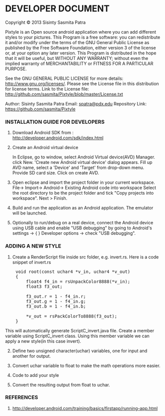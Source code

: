 DEVELOPER DOCUMENT
==================
 
  Copyright © 2013 Sisinty Sasmita Patra
 
  Pixtyle is an Open source android application where you can add different styles to your pictures.
  This Program is a free software: you can redistribute it and/or modify under the terms of the GNU 
  General Public License as published by the Free Software Foundation, either version 3 of the 
  license or, at your option any later version. This Program is distributed in the hope that it 
  will be useful, but WITHOUT ANY WARRANTY;  without even the implied warranty of MERCHANTABILITY 
  or FITNESS FOR A PARTICULAR PURPOSE.
  
  See the GNU GENERAL PUBLIC LICENSE for more details: http://www.gnu.org/licenses/.
  Please see the License file in this distribution for license terms.
  Link to the License file: http://github.com/sasmita/Pixtyle/blob/master/License.txt
 
  Author: Sisinty Sasmita Patra
  Email:  spatra@pdx.edu
  Repository Link: https://github.com/sasmita/Pixtyle
 
### INSTALLATION GUIDE FOR DEVELOPERS

1. Download Android SDK from : http://developer.android.com/sdk/index.html

2. Create an Android virtual device 

   In Eclipse, go to window, select Android Virtual device(AVD) Manager. click New.
   'Create new Android virtual device' dialog appears. Fill up AVD name, select a 
   'Device' and 'Target' from drop-down menu. Provide SD card size. Click on create AVD.

3. Open eclipse and import the project folder in your current workspace.
   File-> Import-> Android-> Existing Android code into workspace
   Select the root directory to be the project folder and tick "Copy projects into workspace". 
   Next > Finish.

4. Build and run the application as an Android application. The emulator will be launched.

5. Optionally to run/debug on a real device, connect the Android device using USB cable and enable "USB debugging" by
   going to Android's settings -> { } Developer options -> check  "USB debugging".
 
### ADDING A NEW STYLE

1. Create a RenderScript file inside src folder, e.g. invert.rs. Here is a code snippet of invert.rs

<pre>
    void root(const uchar4 *v_in, uchar4 *v_out) 
    {
        float4 f4_in = rsUnpackColor8888(*v_in);
        float3 f3_out; 
    
        f3_out.r = 1 - f4_in.r;
        f3_out.g = 1 - f4_in.g;
        f3_out.b = 1 - f4_in.b;
    
        *v_out = rsPackColorTo8888(f3_out);
    }
</pre>

This will automatically generate ScriptC_invert.java file. Create a member variable using ScriptC_invert class. Using this member variable we can apply a new style(in this case invert).

2. Define two unsigned character(uchar) variables, one for input and another for output.

3. Convert uchar variable to float to make the math operations more easier.

4. Code to add your style

5. Convert the resulting output from float to uchar. 


### REFERENCES
 
1. http://developer.android.com/training/basics/firstapp/running-app.html

